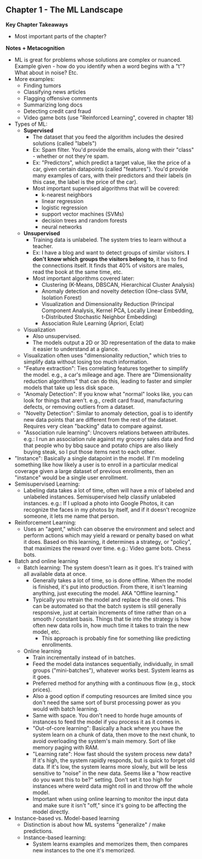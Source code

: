 ## Chapter 1 - The ML Landscape

**Key Chapter Takeaways**
- Most important parts of the chapter?

**Notes + Metacognition**
- ML is great for problems whose solutions are complex or nuanced. Example given - how do you identify when a word begins with a "t"? What about in noise? Etc. 
- More examples:
	- Finding tumors
	- Classifying news articles
	- Flagging offensive comments
	- Summarizing long docs
	- Detecting credit card fraud
	- Video game bots (use "Reinforced Learning", covered in chapter 18)
- Types of ML:
	- **Supervised** 
		- The dataset that you feed the algorithm includes the desired solutions (called "labels")
		- Ex: Spam filter. You'd provide the emails, along with their "class" - whether or not they're spam.
		- Ex: "Predictors", which predict a target value, like the price of a car, given certain datapoints (called "features"). You'd provide many examples of cars, with their predictors and their labels (in this case, the label is the price of the car).
		- Most important supervised algorithms that will be covered:
			- k-nearest neighbors
			- linear regression
			- logistic regression
			- support vector machines (SVMs)
			- decision trees and random forests
			- neural networks
	- **Unsupervised**
		- Training data is unlabeled. The system tries to learn without a teacher.
		- Ex: I have a blog and want to detect groups of similar visitors. **I don't know which groups the visitors belong to**, it has to find the connections itself. It finds that 40% of visitors are males, read the book at the same time, etc.
		- Most important algorithms covered later:
			- Clustering (K-Means, DBSCAN, Hierarchical Cluster Analysis)
			- Anomaly detection and novelty detection (One-class SVM, Isolation Forest)
			- Visualization and Dimensionality Reduction (Principal Component Analysis, Kernel PCA, Locally Linear Embedding, t-Distributed Stochastic Neighbor Embedding)
			- Association Rule Learning (Apriori, Eclat)
	- Visualization
		- Also unsupervised.
		- The models output a 2D or 3D representation of the data to make it easier to understand at a glance.
	- Visualization often uses "dimensionality reduction," which tries to simplify data without losing too much information.
	- "Feature extraction": Ties correlating features together to simplify the model. e.g., a car's mileage and age. There are "Dimensionality reduction algorithms" that can do this, leading to faster and simpler models that take up less disk space.
	- "Anomaly Detection": If you know what "normal" looks like, you can look for things that aren't. e.g., credit card fraud, manufacturing defects, or removing outliers from a dataset.
	- "Novelty Detection": Similar to anomaly detection, goal is to identify new data points that are different from the rest of the dataset. Requires very clean "backing" data to compare against.
	- "Association rule learning": Uncovers relations between attributes. e.g.: I run an association rule against my grocery sales data and find that people who by bbq sauce and potato chips are also likely buying steak, so I put those items next to each other.
- "Instance": Basically a single datapoint in the model. If I'm modeling something like how likely a user is to enroll in a particular medical coverage given a large dataset of previous enrollments, then an "instance" would be a single user enrollment.
- Semisupervised Learning: 
	- Labeling data takes a lot of time, often will have a mix of labeled and unlabeled instances. Semisupervised help classify unlabeled instances. e.g.: If I upload a photo into Google Photos, it can recognize the faces in my photos by itself, and if it doesn't recognize someone, it lets me name that person.
- Reinforcement Learning:
	- Uses an "agent," which can observe the environment and select and perform actions which may yield a reward or penalty based on what it does. Based on this learning, it determines a strategy, or "policy", that maximizes the reward over time. e.g.: Video game bots. Chess bots.
- Batch and online learning
	- Batch learning: The system doesn't learn as it goes. It's trained with all available data at once.
		- Generally takes a lot of time, so is done offline. When the model is finished, it's put into production. From there, it isn't learning anything, just executing the model. AKA "Offline learning."
		- Typically you retrain the model and replace the old ones. This can be automated so that the batch system is still generally responsive, just at certain increments of time rather than on a smooth / constant basis. Things that tie into the strategy is how often new data rolls in, how much time it takes to train the new model, etc.
			- This approach is probably fine for something like predicting enrollments.
	- Online learning
		- Train incrementally instead of in batches.
		- Feed the model data instances sequentially, individually, in small groups ("mini-batches"), whatever works best. System learns as it goes.
		- Preferred method for anything with a continuous flow (e.g., stock prices).
		- Also a good option if computing resources are limited since you don't need the same sort of burst processing power as you would with batch learning.
		- Same with space. You don't need to horde huge amounts of instances to feed the model if you process it as it comes in.
		- "Out-of-core learning": Basically a hack where you have the system learn on a chunk of data, then move to the next chunk, to avoid overloading the system's main memory. Sort of like memory paging with RAM.
		- "Learning rate": How fast should the system process new data? If it's high, the system rapidly responds, but is quick to forget old data. If it's low, the system learns more slowly, but will be less sensitive to "noise" in the new data. Seems like a "how reactive do you want this to be?" setting. Don't set it too high for instances where weird data might roll in and throw off the whole model.
		- Important when using online learning to monitor the input data and make sure it isn't "off," since it's going to be affecting the model directly.
- Instance-based vs. Model-based learning
	- Distinction is about how ML systems "generalize" / make predictions.
	- Instance-based learning:
		- System learns examples and memorizes them, then compares new instances to the one it's memorized.



<!--stackedit_data:
eyJoaXN0b3J5IjpbLTQ0NTAxMzIwNSwtMTI3MTcxOTY5MiwtMT
M2Njc2NjA5NCwtODk4MDkyNDQ2LC0xOTM0OTUyMTI5LC01NzQ5
OTQ4NTYsMTk3ODc1NTYxMSwyMTAyODY2Nzc3LDMwODY0MjgzM1
19
-->